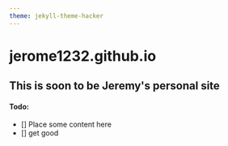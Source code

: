 ```yaml
---
theme: jekyll-theme-hacker
---
```

# jerome1232.github.io
## This is soon to be Jeremy's personal site

#### Todo:
- [] Place some content here
- [] get good
